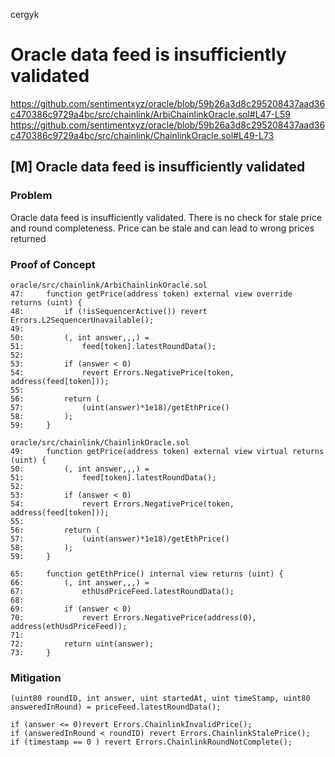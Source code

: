 cergyk
# Oracle data feed is insufficiently validated

https://github.com/sentimentxyz/oracle/blob/59b26a3d8c295208437aad36c470386c9729a4bc/src/chainlink/ArbiChainlinkOracle.sol#L47-L59
https://github.com/sentimentxyz/oracle/blob/59b26a3d8c295208437aad36c470386c9729a4bc/src/chainlink/ChainlinkOracle.sol#L49-L73
## [M] Oracle data feed is insufficiently validated
### Problem
Oracle data feed is insufficiently validated. There is no check for stale price and round completeness.
Price can be stale and can lead to wrong prices returned
### Proof of Concept
```solidity
oracle/src/chainlink/ArbiChainlinkOracle.sol
47:     function getPrice(address token) external view override returns (uint) {
48:         if (!isSequencerActive()) revert Errors.L2SequencerUnavailable();
49: 
50:         (, int answer,,,) =
51:             feed[token].latestRoundData();
52: 
53:         if (answer < 0)
54:             revert Errors.NegativePrice(token, address(feed[token]));
55: 
56:         return (
57:             (uint(answer)*1e18)/getEthPrice()
58:         );
59:     }
```

```solidity
oracle/src/chainlink/ChainlinkOracle.sol
49:     function getPrice(address token) external view virtual returns (uint) {
50:         (, int answer,,,) =
51:             feed[token].latestRoundData();
52: 
53:         if (answer < 0)
54:             revert Errors.NegativePrice(token, address(feed[token]));
55: 
56:         return (
57:             (uint(answer)*1e18)/getEthPrice()
58:         );
59:     }

65:     function getEthPrice() internal view returns (uint) {
66:         (, int answer,,,) =
67:             ethUsdPriceFeed.latestRoundData();
68: 
69:         if (answer < 0)
70:             revert Errors.NegativePrice(address(0), address(ethUsdPriceFeed));
71: 
72:         return uint(answer);
73:     }
```

### Mitigation
```solidity
(uint80 roundID, int answer, uint startedAt, uint timeStamp, uint80 answeredInRound) = priceFeed.latestRoundData();

if (answer <= 0)revert Errors.ChainlinkInvalidPrice();
if (answeredInRound < roundID) revert Errors.ChainlinkStalePrice();
if (timestamp == 0 ) revert Errors.ChainlinkRoundNotComplete();

```